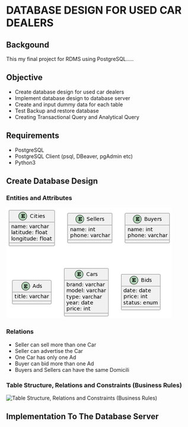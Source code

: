 # DATABASE DESIGN FOR USED CAR DEALERS

## Backgound

This my final project for RDMS using PostgreSQL.....

## Objective

- Create database design for used car dealers
- Implement database design to database server
- Create and input dummy data for each table
- Test Backup and restore database
- Creating Transactional Query and Analytical Query

## Requirements

- PostgreSQL
- PostgreSQL Client (psql, DBeaver, pgAdmin etc)
- Python3

## Create Database Design

### Entities and Attributes

![Entities and Attributes](images/entities-attributes.png?raw=true "Entities and Attributes")

### Relations

- Seller can sell more than one Car
- Seller can advertise the Car
- One Car has only one Ad
- Buyer can bid more than one Ad
- Buyers and Sellers can have the same Domicili

### Table Structure, Relations and Constraints (Business Rules)

![Table Structure, Relations and Constraints (Business Rules)](images/diagram.png?raw=true "Table Structure, Relations and Constraints (Business Rules)
")

## Implementation To The Database Server
